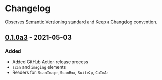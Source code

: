# Changelog

Observes [Semantic Versioning](https://semver.org/spec/v2.0.0.html) standard and [Keep a Changelog](https://keepachangelog.com/en/1.0.0/) convention.

## [0.1.0a3] - 2021-05-03
### Added 
+ Added GitHub Action release process
+ `scan` and `imaging` elements
+ Readers for: `ScanImage`, `ScanBox`, `Suite2p`, `CaImAn`

[0.1.0a3]: https://github.com/datajoint/element-calcium-imaging/releases/tag/0.1.0a3
